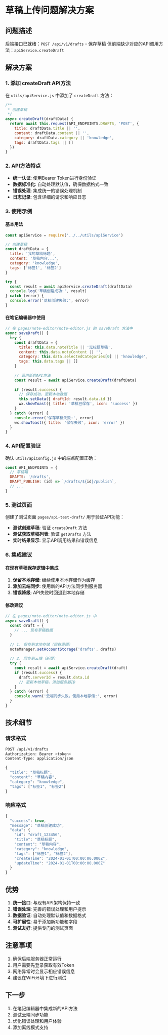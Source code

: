 # 草稿上传问题解决方案

## 问题描述
后端接口已就绪：`POST /api/v1/drafts` - 保存草稿
但前端缺少对应的API调用方法：`apiService.createDraft`

## 解决方案

### 1. 添加 createDraft API方法
在 `utils/apiService.js` 中添加了 `createDraft` 方法：

```javascript
/**
 * 创建草稿
 */
async createDraft(draftData) {
  return await this.request(API_ENDPOINTS.DRAFTS, 'POST', {
    title: draftData.title || '',
    content: draftData.content || '',
    category: draftData.category || 'knowledge',
    tags: draftData.tags || []
  })
}
```

### 2. API方法特点
- **统一认证**: 使用Bearer Token进行身份验证
- **数据标准化**: 自动处理默认值，确保数据格式一致
- **错误处理**: 集成统一的错误处理机制
- **日志记录**: 包含详细的请求和响应日志

### 3. 使用示例

#### 基本用法
```javascript
const apiService = require('../../utils/apiService')

// 创建草稿
const draftData = {
  title: '我的草稿标题',
  content: '草稿内容...',
  category: 'knowledge',
  tags: ['标签1', '标签2']
}

try {
  const result = await apiService.createDraft(draftData)
  console.log('草稿创建成功:', result)
} catch (error) {
  console.error('草稿创建失败:', error)
}
```

#### 在笔记编辑器中使用
```javascript
// 在 pages/note-editor/note-editor.js 的 saveDraft 方法中
async saveDraft() {
  try {
    const draftData = {
      title: this.data.noteTitle || '无标题草稿',
      content: this.data.noteContent || '',
      category: this.data.selectedCategories[0] || 'knowledge',
      tags: this.data.tags || []
    }
    
    // 调用新的API方法
    const result = await apiService.createDraft(draftData)
    
    if (result.success) {
      // 保存成功，更新本地数据
      this.setData({ draftId: result.data.id })
      wx.showToast({ title: '草稿已保存', icon: 'success' })
    }
  } catch (error) {
    console.error('保存草稿失败:', error)
    wx.showToast({ title: '保存失败', icon: 'error' })
  }
}
```

### 4. API配置验证
确认 `utils/apiConfig.js` 中的端点配置正确：
```javascript
const API_ENDPOINTS = {
  // 草稿箱
  DRAFTS: '/drafts',
  DRAFT_PUBLISH: (id) => `/drafts/${id}/publish`,
  // ...
}
```

### 5. 测试页面
创建了测试页面 `pages/api-test-draft/` 用于验证API功能：
- **测试创建草稿**: 验证 `createDraft` 方法
- **测试获取草稿列表**: 验证 `getDrafts` 方法
- **实时结果显示**: 显示API调用结果和错误信息

### 6. 集成建议

#### 在现有草稿保存逻辑中集成
1. **保留本地存储**: 继续使用本地存储作为缓存
2. **添加云端同步**: 使用新的API方法同步到服务器
3. **错误降级**: API失败时回退到本地存储

#### 修改建议
```javascript
// 在 pages/note-editor/note-editor.js 中
async saveDraft() {
  const draft = {
    // ... 现有草稿数据
  }
  
  // 1. 保存到本地存储（现有逻辑）
  noteManager.setAccountStorage('drafts', drafts)
  
  // 2. 同步到云端（新增）
  try {
    const result = await apiService.createDraft(draft)
    if (result.success) {
      draft.serverId = result.data.id
      // 更新本地草稿，添加服务器ID
    }
  } catch (error) {
    console.warn('云端同步失败，使用本地存储:', error)
  }
}
```

## 技术细节

### 请求格式
```javascript
POST /api/v1/drafts
Authorization: Bearer <token>
Content-Type: application/json

{
  "title": "草稿标题",
  "content": "草稿内容",
  "category": "knowledge",
  "tags": ["标签1", "标签2"]
}
```

### 响应格式
```javascript
{
  "success": true,
  "message": "草稿创建成功",
  "data": {
    "id": "draft_123456",
    "title": "草稿标题",
    "content": "草稿内容",
    "category": "knowledge",
    "tags": ["标签1", "标签2"],
    "createTime": "2024-01-01T00:00:00.000Z",
    "updateTime": "2024-01-01T00:00:00.000Z"
  }
}
```

## 优势
1. **统一接口**: 与现有API架构保持一致
2. **错误处理**: 完善的错误处理和用户提示
3. **数据验证**: 自动处理默认值和数据格式
4. **可扩展性**: 易于添加新功能和字段
5. **测试友好**: 提供专门的测试页面

## 注意事项
1. 确保后端服务器正常运行
2. 用户需要先登录获取有效Token
3. 网络异常时会显示相应错误信息
4. 建议在WiFi环境下进行测试

## 下一步
1. 在笔记编辑器中集成新的API方法
2. 测试云端同步功能
3. 优化错误处理和用户体验
4. 添加离线模式支持
